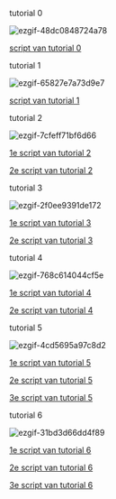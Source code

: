 tutorial 0

![ezgif-48dc0848724a78](https://github.com/user-attachments/assets/df9c632b-6859-49e7-80b1-d983aa60b8cf)

[script van tutorial 0](myFirstUnityGame/Assets/Scripts/LaunchCube.cs)


tutorial 1

![ezgif-65827e7a73d9e7](https://github.com/user-attachments/assets/b70fd486-9d99-4635-bb5c-96a0b2edea68)

[script van tutorial 1](myFirstUnityGame/Assets/Scripts/movement.cs)

tutorial 2

![ezgif-7cfeff71bf6d66](https://github.com/user-attachments/assets/728103cf-120d-4e81-bebc-298955c2bb4f)

[1e script van tutorial 2](myFirstUnityGame/Assets/Scripts/MoveBasic.cs)

[2e script van tutorial 2](myFirstUnityGame/Assets/Scripts/Animate.cs)

tutorial 3 

![ezgif-2f0ee9391de172](https://github.com/user-attachments/assets/cdb2c6e8-ed08-4ea3-9886-b6288546bd3a)

[1e script van tutorial 3](myFirstUnityGame/Assets/Scripts/MoveBasic.cs)

[2e script van tutorial 3](myFirstUnityGame/Assets/Scripts/Jump.cs)

tutorial 4 

![ezgif-768c614044cf5e](https://github.com/user-attachments/assets/4a9189ab-7eb4-47a5-90fd-82e3d87a6fae)


[1e script van tutorial 4](myFirstUnityGame/Assets/Scripts/GetPickup.cs)

[2e script van tutorial 4](myFirstUnityGame/Assets/Scripts/KeepScore.cs)

tutorial 5

![ezgif-4cd5695a97c8d2](https://github.com/user-attachments/assets/ebbb2044-ff65-4556-a568-1b1c50fb6229)

[1e script van tutorial 5](myFirstUnityGame/Assets/Scripts/Shoot.cs)

[2e script van tutorial 5](myFirstUnityGame/Assets/Scripts/MoveBullet.cs)

[3e script van tutorial 5](myFirstUnityGame/Assets/Scripts/KillOnHit.cs)

tutorial 6

![ezgif-31bd3d66dd4f89](https://github.com/user-attachments/assets/a0166b4e-820e-4a0c-bcf1-cd1956a1047b)

[1e script van tutorial 6](myFirstUnityGame/Assets/Scripts/EnemyShootingBehaviour.cs)

[2e script van tutorial 6](myFirstUnityGame/Assets/Scripts/TriggerAnimation.cs)

[3e script van tutorial 6](myFirstUnityGame/Assets/Scripts/Hearts.cs)











